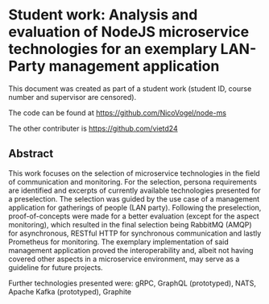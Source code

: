 # Student work: Analysis and evaluation of NodeJS microservice technologies for an exemplary LAN-Party management application

This document was created as part of a student work
(student ID, course number and supervisor are censored). 

The code can be found at https://github.com/NicoVogel/node-ms

The other contributer is https://github.com/vietd24

## Abstract

This work focuses on the selection of microservice technologies in the field of communication and monitoring.
For the selection, persona requirements are identified and excerpts of currently available technologies presented for a preselection.
The selection was guided by the use case of a management application for gatherings of people (LAN party).
Following the preselection, proof-of-concepts were made for a better evaluation (except for the aspect monitoring), which resulted in the final selection being RabbitMQ (AMQP) for asynchronous, RESTful HTTP for synchronous communication and lastly Prometheus for monitoring.
The exemplary implementation of said management application proved the interoperability and, albeit not having covered other aspects in a microservice environment, may serve as a guideline for future projects.		

Further technologies presented were: gRPC, GraphQL (prototyped), NATS, Apache Kafka (prototyped), Graphite
